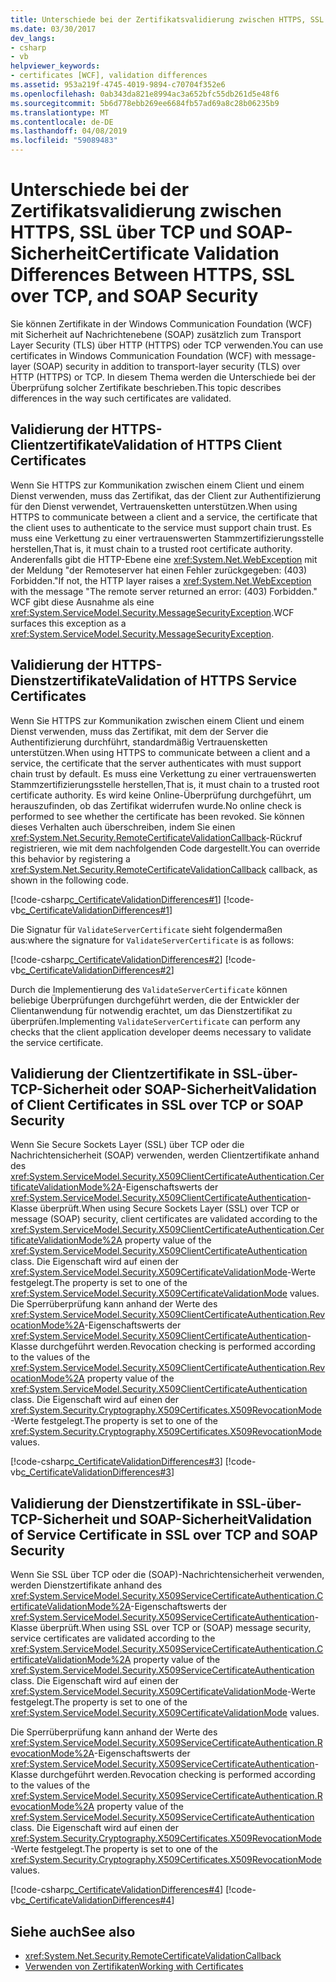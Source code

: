 ```yaml
---
title: Unterschiede bei der Zertifikatsvalidierung zwischen HTTPS, SSL über TCP und SOAP-Sicherheit
ms.date: 03/30/2017
dev_langs:
- csharp
- vb
helpviewer_keywords:
- certificates [WCF], validation differences
ms.assetid: 953a219f-4745-4019-9894-c70704f352e6
ms.openlocfilehash: 0ab343da821e8994ac3a652bfc55db261d5e48f6
ms.sourcegitcommit: 5b6d778ebb269ee6684fb57ad69a8c28b06235b9
ms.translationtype: MT
ms.contentlocale: de-DE
ms.lasthandoff: 04/08/2019
ms.locfileid: "59089483"
---
```

# <a name="certificate-validation-differences-between-https-ssl-over-tcp-and-soap-security"></a><span data-ttu-id="4bc46-102">Unterschiede bei der Zertifikatsvalidierung zwischen HTTPS, SSL über TCP und SOAP-Sicherheit</span><span class="sxs-lookup"><span data-stu-id="4bc46-102">Certificate Validation Differences Between HTTPS, SSL over TCP, and SOAP Security</span></span>
<span data-ttu-id="4bc46-103">Sie können Zertifikate in der Windows Communication Foundation (WCF) mit Sicherheit auf Nachrichtenebene (SOAP) zusätzlich zum Transport Layer Security (TLS) über HTTP (HTTPS) oder TCP verwenden.</span><span class="sxs-lookup"><span data-stu-id="4bc46-103">You can use certificates in Windows Communication Foundation (WCF) with message-layer (SOAP) security in addition to transport-layer security (TLS) over HTTP (HTTPS) or TCP.</span></span> <span data-ttu-id="4bc46-104">In diesem Thema werden die Unterschiede bei der Überprüfung solcher Zertifikate beschrieben.</span><span class="sxs-lookup"><span data-stu-id="4bc46-104">This topic describes differences in the way such certificates are validated.</span></span>  
  
## <a name="validation-of-https-client-certificates"></a><span data-ttu-id="4bc46-105">Validierung der HTTPS-Clientzertifikate</span><span class="sxs-lookup"><span data-stu-id="4bc46-105">Validation of HTTPS Client Certificates</span></span>  
 <span data-ttu-id="4bc46-106">Wenn Sie HTTPS zur Kommunikation zwischen einem Client und einem Dienst verwenden, muss das Zertifikat, das der Client zur Authentifizierung für den Dienst verwendet, Vertrauensketten unterstützen.</span><span class="sxs-lookup"><span data-stu-id="4bc46-106">When using HTTPS to communicate between a client and a service, the certificate that the client uses to authenticate to the service must support chain trust.</span></span> <span data-ttu-id="4bc46-107">Es muss eine Verkettung zu einer vertrauenswerten Stammzertifizierungsstelle herstellen,</span><span class="sxs-lookup"><span data-stu-id="4bc46-107">That is, it must chain to a trusted root certificate authority.</span></span> <span data-ttu-id="4bc46-108">Anderenfalls gibt die HTTP-Ebene eine <xref:System.Net.WebException> mit der Meldung "der Remoteserver hat einen Fehler zurückgegeben: (403) Forbidden."</span><span class="sxs-lookup"><span data-stu-id="4bc46-108">If not, the HTTP layer raises a <xref:System.Net.WebException> with the message "The remote server returned an error: (403) Forbidden."</span></span> <span data-ttu-id="4bc46-109">WCF gibt diese Ausnahme als eine <xref:System.ServiceModel.Security.MessageSecurityException>.</span><span class="sxs-lookup"><span data-stu-id="4bc46-109">WCF surfaces this exception as a <xref:System.ServiceModel.Security.MessageSecurityException>.</span></span>  
  
## <a name="validation-of-https-service-certificates"></a><span data-ttu-id="4bc46-110">Validierung der HTTPS-Dienstzertifikate</span><span class="sxs-lookup"><span data-stu-id="4bc46-110">Validation of HTTPS Service Certificates</span></span>  
 <span data-ttu-id="4bc46-111">Wenn Sie HTTPS zur Kommunikation zwischen einem Client und einem Dienst verwenden, muss das Zertifikat, mit dem der Server die Authentifizierung durchführt, standardmäßig Vertrauensketten unterstützen.</span><span class="sxs-lookup"><span data-stu-id="4bc46-111">When using HTTPS to communicate between a client and a service, the certificate that the server authenticates with must support chain trust by default.</span></span> <span data-ttu-id="4bc46-112">Es muss eine Verkettung zu einer vertrauenswerten Stammzertifizierungsstelle herstellen,</span><span class="sxs-lookup"><span data-stu-id="4bc46-112">That is, it must chain to a trusted root certificate authority.</span></span> <span data-ttu-id="4bc46-113">Es wird keine Online-Überprüfung durchgeführt, um herauszufinden, ob das Zertifikat widerrufen wurde.</span><span class="sxs-lookup"><span data-stu-id="4bc46-113">No online check is performed to see whether the certificate has been revoked.</span></span> <span data-ttu-id="4bc46-114">Sie können dieses Verhalten auch überschreiben, indem Sie einen <xref:System.Net.Security.RemoteCertificateValidationCallback>-Rückruf registrieren, wie mit dem nachfolgenden Code dargestellt.</span><span class="sxs-lookup"><span data-stu-id="4bc46-114">You can override this behavior by registering a <xref:System.Net.Security.RemoteCertificateValidationCallback> callback, as shown in the following code.</span></span>  
  
 [!code-csharp[c_CertificateValidationDifferences#1](../../../../samples/snippets/csharp/VS_Snippets_CFX/c_certificatevalidationdifferences/cs/source.cs#1)] 
 [!code-vb[c_CertificateValidationDifferences#1](../../../../samples/snippets/visualbasic/VS_Snippets_CFX/c_certificatevalidationdifferences/vb/source.vb#1)]  
  
 <span data-ttu-id="4bc46-115">Die Signatur für `ValidateServerCertificate` sieht folgendermaßen aus:</span><span class="sxs-lookup"><span data-stu-id="4bc46-115">where the signature for `ValidateServerCertificate` is as follows:</span></span>  
  
 [!code-csharp[c_CertificateValidationDifferences#2](../../../../samples/snippets/csharp/VS_Snippets_CFX/c_certificatevalidationdifferences/cs/source.cs#2)]
 [!code-vb[c_CertificateValidationDifferences#2](../../../../samples/snippets/visualbasic/VS_Snippets_CFX/c_certificatevalidationdifferences/vb/source.vb#2)]  
  
 <span data-ttu-id="4bc46-116">Durch die Implementierung des `ValidateServerCertificate` können beliebige Überprüfungen durchgeführt werden, die der Entwickler der Clientanwendung für notwendig erachtet, um das Dienstzertifikat zu überprüfen.</span><span class="sxs-lookup"><span data-stu-id="4bc46-116">Implementing `ValidateServerCertificate` can perform any checks that the client application developer deems necessary to validate the service certificate.</span></span>  
  
## <a name="validation-of-client-certificates-in-ssl-over-tcp-or-soap-security"></a><span data-ttu-id="4bc46-117">Validierung der Clientzertifikate in SSL-über-TCP-Sicherheit oder SOAP-Sicherheit</span><span class="sxs-lookup"><span data-stu-id="4bc46-117">Validation of Client Certificates in SSL over TCP or SOAP Security</span></span>  
 <span data-ttu-id="4bc46-118">Wenn Sie Secure Sockets Layer (SSL) über TCP oder die Nachrichtensicherheit (SOAP) verwenden, werden Clientzertifikate anhand des <xref:System.ServiceModel.Security.X509ClientCertificateAuthentication.CertificateValidationMode%2A>-Eigenschaftswerts der <xref:System.ServiceModel.Security.X509ClientCertificateAuthentication>-Klasse überprüft.</span><span class="sxs-lookup"><span data-stu-id="4bc46-118">When using Secure Sockets Layer (SSL) over TCP or message (SOAP) security, client certificates are validated according to the <xref:System.ServiceModel.Security.X509ClientCertificateAuthentication.CertificateValidationMode%2A> property value of the <xref:System.ServiceModel.Security.X509ClientCertificateAuthentication> class.</span></span> <span data-ttu-id="4bc46-119">Die Eigenschaft wird auf einen der <xref:System.ServiceModel.Security.X509CertificateValidationMode>-Werte festgelegt.</span><span class="sxs-lookup"><span data-stu-id="4bc46-119">The property is set to one of the <xref:System.ServiceModel.Security.X509CertificateValidationMode> values.</span></span> <span data-ttu-id="4bc46-120">Die Sperrüberprüfung kann anhand der Werte des <xref:System.ServiceModel.Security.X509ClientCertificateAuthentication.RevocationMode%2A>-Eigenschaftswerts der <xref:System.ServiceModel.Security.X509ClientCertificateAuthentication>-Klasse durchgeführt werden.</span><span class="sxs-lookup"><span data-stu-id="4bc46-120">Revocation checking is performed according to the values of the <xref:System.ServiceModel.Security.X509ClientCertificateAuthentication.RevocationMode%2A> property value of the <xref:System.ServiceModel.Security.X509ClientCertificateAuthentication> class.</span></span> <span data-ttu-id="4bc46-121">Die Eigenschaft wird auf einen der <xref:System.Security.Cryptography.X509Certificates.X509RevocationMode>-Werte festgelegt.</span><span class="sxs-lookup"><span data-stu-id="4bc46-121">The property is set to one of the <xref:System.Security.Cryptography.X509Certificates.X509RevocationMode> values.</span></span>  
  
 [!code-csharp[c_CertificateValidationDifferences#3](../../../../samples/snippets/csharp/VS_Snippets_CFX/c_certificatevalidationdifferences/cs/source.cs#3)]
 [!code-vb[c_CertificateValidationDifferences#3](../../../../samples/snippets/visualbasic/VS_Snippets_CFX/c_certificatevalidationdifferences/vb/source.vb#3)]  
  
## <a name="validation-of-service-certificate-in-ssl-over-tcp-and-soap-security"></a><span data-ttu-id="4bc46-122">Validierung der Dienstzertifikate in SSL-über-TCP-Sicherheit und SOAP-Sicherheit</span><span class="sxs-lookup"><span data-stu-id="4bc46-122">Validation of Service Certificate in SSL over TCP and SOAP Security</span></span>  
 <span data-ttu-id="4bc46-123">Wenn Sie SSL über TCP oder die (SOAP)-Nachrichtensicherheit verwenden, werden Dienstzertifikate anhand des <xref:System.ServiceModel.Security.X509ServiceCertificateAuthentication.CertificateValidationMode%2A>-Eigenschaftswerts der <xref:System.ServiceModel.Security.X509ServiceCertificateAuthentication>-Klasse überprüft.</span><span class="sxs-lookup"><span data-stu-id="4bc46-123">When using SSL over TCP or (SOAP) message security, service certificates are validated according to the <xref:System.ServiceModel.Security.X509ServiceCertificateAuthentication.CertificateValidationMode%2A> property value of the <xref:System.ServiceModel.Security.X509ServiceCertificateAuthentication> class.</span></span> <span data-ttu-id="4bc46-124">Die Eigenschaft wird auf einen der <xref:System.ServiceModel.Security.X509CertificateValidationMode>-Werte festgelegt.</span><span class="sxs-lookup"><span data-stu-id="4bc46-124">The property is set to one of the <xref:System.ServiceModel.Security.X509CertificateValidationMode> values.</span></span>  
  
 <span data-ttu-id="4bc46-125">Die Sperrüberprüfung kann anhand der Werte des <xref:System.ServiceModel.Security.X509ServiceCertificateAuthentication.RevocationMode%2A>-Eigenschaftswerts der <xref:System.ServiceModel.Security.X509ServiceCertificateAuthentication>-Klasse durchgeführt werden.</span><span class="sxs-lookup"><span data-stu-id="4bc46-125">Revocation checking is performed according to the values of the <xref:System.ServiceModel.Security.X509ServiceCertificateAuthentication.RevocationMode%2A> property value of the <xref:System.ServiceModel.Security.X509ServiceCertificateAuthentication> class.</span></span> <span data-ttu-id="4bc46-126">Die Eigenschaft wird auf einen der <xref:System.Security.Cryptography.X509Certificates.X509RevocationMode>-Werte festgelegt.</span><span class="sxs-lookup"><span data-stu-id="4bc46-126">The property is set to one of the <xref:System.Security.Cryptography.X509Certificates.X509RevocationMode> values.</span></span>  
  
 [!code-csharp[c_CertificateValidationDifferences#4](../../../../samples/snippets/csharp/VS_Snippets_CFX/c_certificatevalidationdifferences/cs/source.cs#4)]
 [!code-vb[c_CertificateValidationDifferences#4](../../../../samples/snippets/visualbasic/VS_Snippets_CFX/c_certificatevalidationdifferences/vb/source.vb#4)]  
  
## <a name="see-also"></a><span data-ttu-id="4bc46-127">Siehe auch</span><span class="sxs-lookup"><span data-stu-id="4bc46-127">See also</span></span>

- <xref:System.Net.Security.RemoteCertificateValidationCallback>
- [<span data-ttu-id="4bc46-128">Verwenden von Zertifikaten</span><span class="sxs-lookup"><span data-stu-id="4bc46-128">Working with Certificates</span></span>](../../../../docs/framework/wcf/feature-details/working-with-certificates.md)
